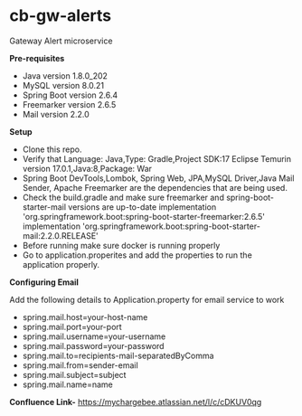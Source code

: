 # cb-gw-alerts
Gateway Alert microservice

**Pre-requisites**

* Java version 1.8.0_202
* MySQL version 8.0.21
* Spring Boot version 2.6.4
* Freemarker version 2.6.5
* Mail version 2.2.0

**Setup**
* Clone this repo.
* Verify that Language: Java,Type: Gradle,Project SDK:17 Eclipse Temurin version 17.0.1,Java:8,Package: War 
* Spring Boot DevTools,Lombok, Spring Web, JPA,MySQL Driver,Java Mail Sender, Apache Freemarker are the dependencies that are being used.
* Check the build.gradle and make sure freemarker and spring-boot-starter-mail versions are up-to-date 
    implementation 'org.springframework.boot:spring-boot-starter-freemarker:2.6.5'
    implementation 'org.springframework.boot:spring-boot-starter-mail:2.2.0.RELEASE'
* Before running make sure docker is running properly
* Go to application.properites and add the properties to run the application properly. 

**Configuring Email**

Add the following details to Application.property for email service to work
* spring.mail.host=your-host-name
* spring.mail.port=your-port
* spring.mail.username=your-username
* spring.mail.password=your-password
* spring.mail.to=recipients-mail-separatedByComma
* spring.mail.from=sender-email
* spring.mail.subject=subject
* spring.mail.name=name

**Confluence Link-** https://mychargebee.atlassian.net/l/c/cDKUV0qg


